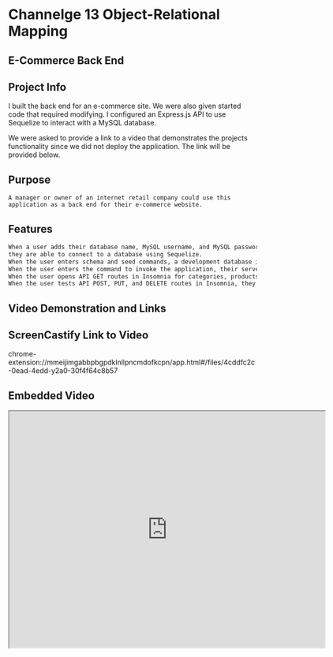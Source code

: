 # Channelge 13 Object-Relational Mapping
## E-Commerce Back End

## Project Info

I built the back end for an e-commerce site. We were also given started code that required modifying. I configured an Express.js API to use Sequelize to interact with a MySQL database.

We were asked to provide a link to a video that demonstrates the projects functionality since we did not deploy the application. The link will be provided below.

## Purpose

```
A manager or owner of an internet retail company could use this application as a back end for their e-commerce website.
```

## Features

```md
When a user adds their database name, MySQL username, and MySQL password to an environment variable file
they are able to connect to a database using Sequelize.
When the user enters schema and seed commands, a development database is created and is seeded with test data
When the user enters the command to invoke the application, their server is started and the Sequelize models are synced to the MySQL database.
When the user opens API GET routes in Insomnia for categories, products, or tags, the data for each of these routes is displayed in a formatted JSON.
When the user tests API POST, PUT, and DELETE routes in Insomnia, they are able to successfully create, update, and delete data in my database
```

## Video Demonstration and Links 
## ScreenCastify Link to Video 
chrome-extension://mmeijimgabbpbgpdklnllpncmdofkcpn/app.html#/files/4cddfc2c-0ead-4edd-y2a0-30f4f64c8b57

## Embedded Video 
<iframe src="https://drive.google.com/file/d/1QuQVNerW2P3B3WwYIXpX8QwZRA8g6_WP/preview" width="640" height="480"></iframe>
